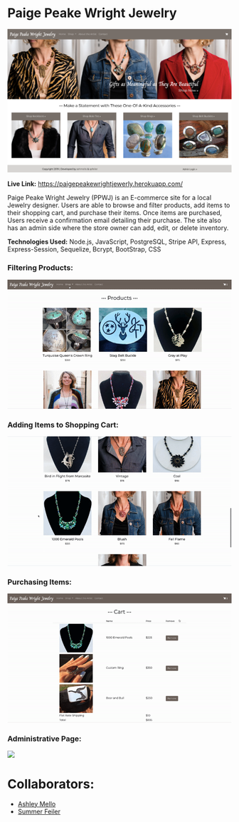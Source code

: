 # Paige Peake Wright Jewelry #

![](PPWMain.png)

**Live Link:** https://paigepeakewrightjewerly.herokuapp.com/

Paige Peake Wright Jewelry (PPWJ) is an E-commerce site for a local Jewelry designer. Users are able to browse and filter products,
add items to their shopping cart, and purchase their items. Once items are purchased, Users receive a confirmation email detailing their purchase.
The site also has an admin side where the store owner can add, edit, or delete inventory.

**Technologies Used:** Node.js, JavaScript, PostgreSQL, Stripe API, Express, Express-Session, Sequelize, Bcrypt, BootStrap, CSS

### Filtering Products:
![](filter.gif)

### Adding Items to Shopping Cart:
![](addtocart.gif)

### Purchasing Items:
![](checkout.gif)

### Administrative Page:
![](admin.gif)

# Collaborators:
* [Ashley Mello](https://github.com/AshMello)
* [Summer Feiler](https://github.com/spfeiler)
